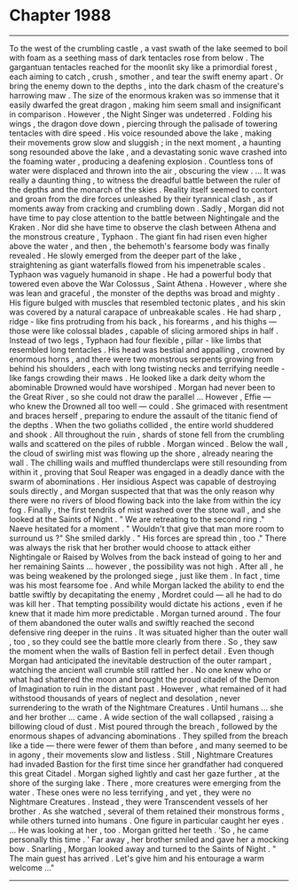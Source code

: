 
# Chapter 1988


---

To the west of the crumbling castle , a vast swath of the lake seemed to boil with foam as a seething mass of dark tentacles rose from below . The gargantuan tentacles reached for the moonlit sky like a primordial forest , each aiming to catch , crush , smother , and tear the swift enemy apart . Or bring the enemy down to the depths , into the dark chasm of the creature's harrowing maw . The size of the enormous kraken was so immense that it easily dwarfed the great dragon , making him seem small and insignificant in comparison . However , the Night Singer was undeterred . Folding his wings , the dragon dove down , piercing through the palisade of towering tentacles with dire speed . His voice resounded above the lake , making their movements grow slow and sluggish ; in the next moment , a haunting song resounded above the lake , and a devastating sonic wave crashed into the foaming water , producing a deafening explosion . Countless tons of water were displaced and thrown into the air , obscuring the view . … It was really a daunting thing , to witness the dreadful battle between the ruler of the depths and the monarch of the skies . Reality itself seemed to contort and groan from the dire forces unleashed by their tyrannical clash , as if moments away from cracking and crumbling down . Sadly , Morgan did not have time to pay close attention to the battle between Nightingale and the Kraken . Nor did she have time to observe the clash between Athena and the monstrous creature , Typhaon . The giant fin had risen even higher above the water , and then , the behemoth's fearsome body was finally revealed . He slowly emerged from the deeper part of the lake , straightening as giant waterfalls flowed from his impenetrable scales .
Typhaon was vaguely humanoid in shape . He had a powerful body that towered even above the War Colossus , Saint Athena . However , where she was lean and graceful , the monster of the depths was broad and mighty . His figure bulged with muscles that resembled tectonic plates , and his skin was covered by a natural carapace of unbreakable scales . He had sharp , ridge - like fins protruding from his back , his forearms , and his thighs — those were like colossal blades , capable of slicing armored ships in half . Instead of two legs , Typhaon had four flexible , pillar - like limbs that resembled long tentacles . His head was bestial and appalling , crowned by enormous horns , and there were two monstrous serpents growing from behind his shoulders , each with long twisting necks and terrifying needle - like fangs crowding their maws . He looked like a dark deity whom the abominable Drowned would have worshiped . Morgan had never been to the Great River , so she could not draw the parallel … However , Effie — who knew the Drowned all too well — could . She grimaced with resentment and braces herself , preparing to endure the assault of the titanic fiend of the depths . When the two goliaths collided , the entire world shuddered and shook .
All throughout the ruin , shards of stone fell from the crumbling walls and scattered on the piles of rubble . Morgan winced . Below the wall , the cloud of swirling mist was flowing up the shore , already nearing the wall . The chilling wails and muffled thunderclaps were still resounding from within it , proving that Soul Reaper was engaged in a deadly dance with the swarm of abominations . Her insidious Aspect was capable of destroying souls directly , and Morgan suspected that that was the only reason why there were no rivers of blood flowing back into the lake from within the icy fog . Finally , the first tendrils of mist washed over the stone wall , and she looked at the Saints of Night . " We are retreating to the second ring ."
Naeve hesitated for a moment . " Wouldn't that give that man more room to surround us ?"
She smiled darkly . " His forces are spread thin , too ."
There was always the risk that her brother would choose to attack either Nightingale or Raised by Wolves from the back instead of going to her and her remaining Saints … however , the possibility was not high . After all , he was being weakened by the prolonged siege , just like them . In fact , time was his most fearsome foe . And while Morgan lacked the ability to end the battle swiftly by decapitating the enemy , Mordret could — all he had to do was kill her . That tempting possibility would dictate his actions , even if he knew that it made him more predictable . Morgan turned around . The four of them abandoned the outer walls and swiftly reached the second defensive ring deeper in the ruins . It was situated higher than the outer wall , too , so they could see the battle more clearly from there .
So , they saw the moment when the walls of Bastion fell in perfect detail . Even though Morgan had anticipated the inevitable destruction of the outer rampart , watching the ancient wall crumble still rattled her . No one knew who or what had shattered the moon and brought the proud citadel of the Demon of Imagination to ruin in the distant past . However , what remained of it had withstood thousands of years of neglect and desolation , never surrendering to the wrath of the Nightmare Creatures . Until humans … she and her brother … came . A wide section of the wall collapsed , raising a billowing cloud of dust . Mist poured through the breach , followed by the enormous shapes of advancing abominations . They spilled from the breach like a tide — there were fewer of them than before , and many seemed to be in agony , their movements slow and listless . Still , Nightmare Creatures had invaded Bastion for the first time since her grandfather had conquered this great Citadel .
Morgan sighed lightly and cast her gaze further , at the shore of the surging lake . There , more creatures were emerging from the water . These ones were no less terrifying , and yet , they were no Nightmare Creatures . Instead , they were Transcendent vessels of her brother . As she watched , several of them retained their monstrous forms , while others turned into humans . One figure in particular caught her eyes .
… He was looking at her , too . Morgan gritted her teeth . 'So , he came personally this time . '
Far away , her brother smiled and gave her a mocking bow . Snarling , Morgan looked away and turned to the Saints of Night . " The main guest has arrived . Let's give him and his entourage a warm welcome ..."

---

